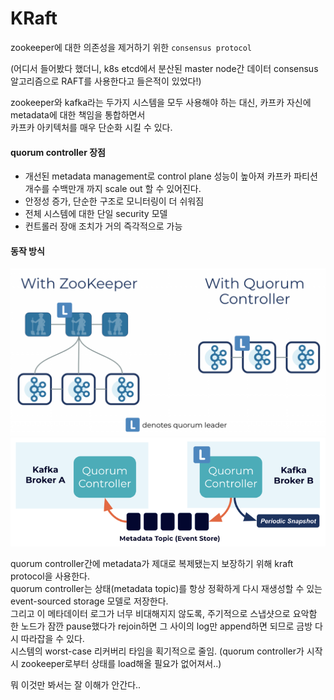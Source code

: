 KRaft
=====
zookeeper에 대한 의존성을 제거하기 위한 `consensus protocol`

(어디서 들어봤다 했더니, k8s etcd에서 분산된 master node간 데이터 consensus 알고리즘으로 RAFT를 사용한다고 들은적이 있었다!)

zookeeper와 kafka라는 두가지 시스템을 모두 사용해야 하는 대신, 카프카 자신에 metadata에 대한 책임을 통합하면서  
카프카 아키텍처를 매우 단순화 시킬 수 있다.

#### quorum controller 장점
- 개선된 metadata management로 control plane 성능이 높아져 카프카 파티션 개수를 수백만개 까지 scale out 할 수 있어진다.
- 안정성 증가, 단순한 구조로 모니터링이 더 쉬워짐
- 전체 시스템에 대한 단일 security 모델
- 컨트롤러 장애 조치가 거의 즉각적으로 가능

#### 동작 방식
![zookeeper vs quorum controller](../image/11_kraft_1.png)
![kraft](../image/11_kraft_2.png)

quorum controller간에 metadata가 제대로 복제됐는지 보장하기 위해 kraft protocol을 사용한다.  
quorum controller는 상태(metadata topic)를 항상 정확하게 다시 재생성할 수 있는 event-sourced storage 모델로 저장한다.  
그리고 이 메타데이터 로그가 너무 비대해지지 않도록, 주기적으로 스냅샷으로 요악함  
한 노드가 잠깐 pause했다가 rejoin하면 그 사이의 log만 append하면 되므로 금방 다시 따라잡을 수 있다.  
시스템의 worst-case 리커버리 타임을 획기적으로 줄임. (quorum controller가 시작시 zookeeper로부터 상태를 load해올 필요가 없어져서..)  

뭐 이것만 봐서는 잘 이해가 안간다..  